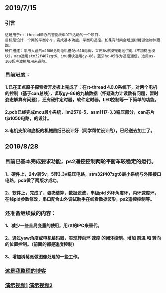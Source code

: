 ## 2019/7/15

### 引言
    这是用于rt-thread举办的智能战车DIY活动的一个项目.
    目标是设计一个两轮平衡小车，完成基本功能，平衡和遥控。如果有时间会增加树莓派做物体跟踪。   
    硬件搭建：采用大疆的m2006无刷电机搭配c610电调，采用6s航模锂电池供电（不加稳压模块），mcu选用stm32f407zgt6，imu模块选用gy-86，蓝牙hc-05作为遥控通信，选用us-100超声波模块用来避障。

### 目前进度：
#### 1.已在正点原子探索者开发板上完成了：在rt-thread 4.0.0系统下，对两个电机的控制（基于can总线），读取gy-86的九轴数据（怀疑磁力计读数有问题，暂时姿态解算有问题），还有硬件定时器，软件定时器，LED控制等一下简单的功能。
#### 2.pcb已经完成mcu最小系统，lm2576-5、asm1117-3.3稳压部分，can芯片tja1050电路，的设计。
#### 3.电机支架和底板的机械图纸已设计好（同学帮忙设计的），已经送去加工了。

## 2019/8/28
### 目前已基本完成要求功能，ps2遥控控制两轮平衡车较稳定的运行。
#### 1、硬件上，24v转5v，5转3.3v稳压电路，stm32f407zgt6最小系统与外围接口电路，pcb做了两版才成功。
#### 2、软件上，完成了，姿态结算，数据滤波，串级pid 外环角度环，内环速度环，在线pid参数修改，串口配合山外调试助手在线看数据波形，ps2遥控控制等。

### 还准备继续做的内容：
#### 1、减少一些全局变量的使用，用rtt的IPC来替代。
#### 2、通过yaw角度或电机编码器，实现转向环 速度 的闭环控制。增加 前进 和 转向 的位置控制。（前面的都是速度控制）
#### 3、增加树莓派做图像处理的一些工作。

### [这是我整理的博客](https://github.com/iamluoyijie/funny_car)
### [演示视频1](https://v.youku.com/v_show/id_XNDMzNzExODMyMA==.html) [演示视频2](https://v.youku.com/v_show/id_XNDMzNzExODMxNg==.html)